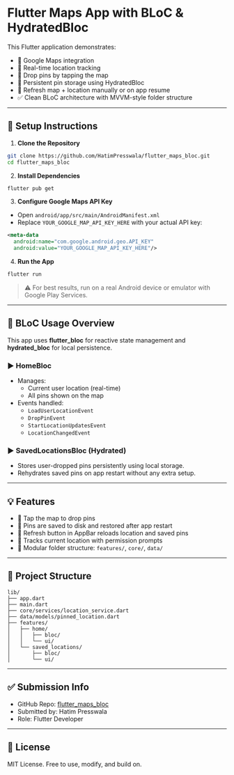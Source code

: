 
# Flutter Maps App with BLoC & HydratedBloc

This Flutter application demonstrates:

- 📍 Google Maps integration  
- 🚶 Real-time location tracking  
- 📌 Drop pins by tapping the map  
- 💾 Persistent pin storage using HydratedBloc  
- 🔁 Refresh map + location manually or on app resume  
- ✅ Clean BLoC architecture with MVVM-style folder structure

---

## 🔧 Setup Instructions

1. **Clone the Repository**

```bash
git clone https://github.com/HatimPresswala/flutter_maps_bloc.git
cd flutter_maps_bloc
```

2. **Install Dependencies**

```bash
flutter pub get
```

3. **Configure Google Maps API Key**

- Open `android/app/src/main/AndroidManifest.xml`
- Replace `YOUR_GOOGLE_MAP_API_KEY_HERE` with your actual API key:

```xml
<meta-data
  android:name="com.google.android.geo.API_KEY"
  android:value="YOUR_GOOGLE_MAP_API_KEY_HERE"/>
```

4. **Run the App**

```bash
flutter run
```

> ⚠️ For best results, run on a real Android device or emulator with Google Play Services.

---

## 🧠 BLoC Usage Overview

This app uses **flutter_bloc** for reactive state management and **hydrated_bloc** for local persistence.

### ▶️ HomeBloc
- Manages:
  - Current user location (real-time)
  - All pins shown on the map
- Events handled:
  - `LoadUserLocationEvent`
  - `DropPinEvent`
  - `StartLocationUpdatesEvent`
  - `LocationChangedEvent`

### ▶️ SavedLocationsBloc (Hydrated)
- Stores user-dropped pins persistently using local storage.
- Rehydrates saved pins on app restart without any extra setup.

---

## 💡 Features

- 📍 Tap the map to drop pins
- 💾 Pins are saved to disk and restored after app restart
- 🔄 Refresh button in AppBar reloads location and saved pins
- 📡 Tracks current location with permission prompts
- 🧱 Modular folder structure: `features/`, `core/`, `data/`


---

## 📁 Project Structure

```
lib/
├── app.dart
├── main.dart
├── core/services/location_service.dart
├── data/models/pinned_location.dart
├── features/
│   ├── home/
│   │   ├── bloc/
│   │   └── ui/
│   └── saved_locations/
│       ├── bloc/
│       └── ui/
```

---

## ✅ Submission Info

- GitHub Repo: [flutter_maps_bloc](https://github.com/HatimPresswala/flutter_maps_bloc)
- Submitted by: Hatim Presswala
- Role: Flutter Developer

---

## 📜 License

MIT License. Free to use, modify, and build on.
